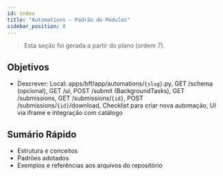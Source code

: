 ```yaml
---
id: index
title: "Automations – Padrão de Módulos"
sidebar_position: 0
---
```


> Esta seção foi gerada a partir do plano (ordem 7).

## Objetivos
- Descrever: Local: apps/bff/app/automations/`{slug}`.py, GET /schema (opcional), GET /ui, POST /submit (BackgroundTasks), GET /submissions, GET /submissions/`{id}`, POST /submissions/`{id}`/download, Checklist para criar nova automação, UI via iframe e integração com catálogo

## Sumário Rápido
- Estrutura e conceitos
- Padrões adotados
- Exemplos e referências aos arquivos do repositório